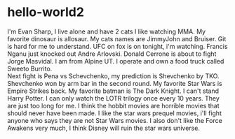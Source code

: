# hello-world2

I'm Evan Sharp, I live alone and have 2 cats
I like watching MMA.
My favorite dinosaur is allosaur.
My cats names are JimmyJohn and Bruiser.
Git is hard for me to understand.
UFC on fox is on tonight, i'm watching. 
Francis Nganu just knocked out Andre Arlovski.
Donald Cerrone is about to fight Jorge Masvidal.
I am from Alpine UT.  I operate and own a food truck called Sweeto Burrito.  
Next fight is Pena vs Schevchenko, my prediction is Shevchenko by TKO.
Shevchenko won by arm bar in the second round.
My favorite Star Wars is Empire Strikes back.
My favorite batman is The Dark Knight.
I can't stand Harry Potter.
I can only watch the LOTR trilogy once every 10 years.  They are just too long for me.
I think the hobbit movies are horrible movies that should never have been made.
I like the star wars prequel movies, i'll fight anyone who says they are not Star Wars movies.
I also don't like the Force Awakens very much, I think Disney will ruin the star wars universe.

